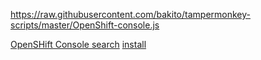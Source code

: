https://raw.githubusercontent.com/bakito/tampermonkey-scripts/master/OpenShift-console.js

[OpenSHift Console search](OpenShift-console.js) [install](https://raw.githubusercontent.com/bakito/tampermonkey-scripts/master/OpenShift-console.js)
